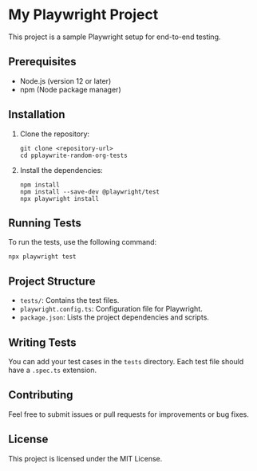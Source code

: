 # My Playwright Project

This project is a sample Playwright setup for end-to-end testing.

## Prerequisites

- Node.js (version 12 or later)
- npm (Node package manager)

## Installation

1. Clone the repository:
   ```
   git clone <repository-url>
   cd pplaywrite-random-org-tests
   ```

2. Install the dependencies:
   ```
   npm install
   npm install --save-dev @playwright/test
   npx playwright install
   ```

## Running Tests

To run the tests, use the following command:
```
npx playwright test
```

## Project Structure

- `tests/`: Contains the test files.
- `playwright.config.ts`: Configuration file for Playwright.
- `package.json`: Lists the project dependencies and scripts.

## Writing Tests

You can add your test cases in the `tests` directory. Each test file should have a `.spec.ts` extension.

## Contributing

Feel free to submit issues or pull requests for improvements or bug fixes. 

## License

This project is licensed under the MIT License.

